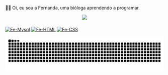 👋🏻 Oi, eu sou a Fernanda, uma bióloga aprendendo a programar.


<div align="center">
  <a href="https://www.instagram.com/ferandadias/">
  <img height="160em" src="https://github-readme-stats.vercel.app/api?username=fernandadiasm&show_icons=true&theme=dracula&include_all_commits=true&count_private=true"/>
</div>

<div style="display: inline_block"><br>
     <img align="center" alt="Fe-Mysql" height="30" width="40" src="https://cdn.jsdelivr.net/gh/devicons/devicon/icons/mysql/mysql-original.svg"/>
     <img align="center" alt="Fe-HTML" height="30" width="40" src="https://cdn.jsdelivr.net/gh/devicons/devicon/icons/html5/html5-plain.svg" />
     <img align="center" alt="Fe-CSS" height="30" width="40" src="https://cdn.jsdelivr.net/gh/devicons/devicon/icons/css3/css3-plain.svg" />
</div>


![Snake animation](https://github.com/fernandadiasm/fernandadiasm/blob/output/github-contribution-grid-snake.svg)


